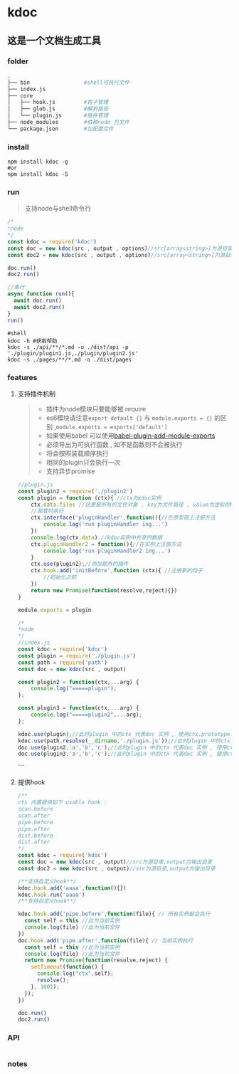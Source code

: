 # kdoc

## 这是一个文档生成工具

### folder

```bash
.
├── bin                 #shell可执行文件
├── index.js
├── core
│   ├── hook.js         #钩子管理
│	├── glob.js         #解析路径
│   └── plugin.js   	#插件管理
├── node_modules        #依赖node 包文件
└── package.json        #包配置文件
```

### install

```Shell
npm install kdoc -g 
#or
npm install kdoc -S
```



### run

> 支持node与shell命令行

```js
/*
*node
*/
const kdoc = require('kdoc')
const doc = new kdoc(src , output , options)//src[array<string>]为源目录,output[string]为输出目录
const doc2 = new kdoc(src , output , options)//src[array<string>]为源目录,output[string]为输出目录

doc.run()
doc2.run()

//串行
async function run(){
  await doc.run()
  await doc2.run()
} 
run()

```

```shell
#shell
kdoc -h #获取帮助
kdoc -s ./api/**/*.md -o ./dist/api -p './plugin/plugin1.js,./plugin/plugin2.js'
kdoc -s ./pages/**/*.md -o ./dist/pages
```



### features

1. 支持插件机制

    > - 插件为node模块只要能够被 require
    > - es6模块请注意`export default {}` 与 `module.exports = {}` 的区别 ,`module.exports = exports['default']`
    > - 如果使用babel 可以使用[babel-plugin-add-module-exports](https://github.com/59naga/babel-plugin-add-module-exports)
    > - 必须导出为可执行函数 , 如不是函数则不会被执行
    > - 将会按照装载顺序执行
    > - 相同的plugin只会执行一次
    > - 支持异步promise

    ```js
    //plugin.js
    const plugin2 = require('./plugin2')
    const plugin = function (ctx){ //ctx为kdoc实例
      	ctx.data.files //这里是所有的文件对象 , key为文件路径 , value为虚拟的File对象 , 在插件中可以通过更改File.contents改变输出结果
        //装载时执行
        ctx.interface('pluginHandler',function(){//在原型链上注册方法
    		console.log('run pluginHandler ing...')
        })
      	console.log(ctx.data) //kdoc实例中共享的数据
        ctx.pluginHandler2 = function(){//在实例上注册方法
    		console.log('run pluginHandler2 ing...')
        }
      	ctx.use(plugin2);//添加额外的插件
        ctx.hook.add('initBefore',function (ctx){ //注册新的钩子
            //初始化之前
        })
      	return new Promise(function(resolve,reject){})
    }

    module.exports = plugin
    ```

    ```js
    /*
    *node
    */
    //index.js
    const kdoc = require('kdoc')
    const plugin = require('./plugin.js')
    const path = require('path')
    const doc = new kdoc(src , output)

    const plugin2 = function(ctx,...arg) {
        console.log("=====plugin");
    };

    const plugin3 = function(ctx,...arg) {
        console.log("=====plugin2",...arg);
    };

    kdoc.use(plugin);//此时plugin 中的ctx 代表doc 实例 , 使用ctx.prototype 将能访问KDoc
    kdoc.use(path.resolve(__dirname,'./plugin.js'));//此时plugin 中的ctx 代表doc 实例 , 使用ctx.prototype 将能访问KDoc
    doc.use(plugin2,'a','b','c');//此时plugin 中的ctx 代表doc 实例 , 使用ctx.prototype 将能访问KDoc
    doc.use(plugin3,'a','b','c');//此时plugin 中的ctx 代表doc 实例 , 使用ctx.prototype 将能访问KDoc
    ```


    ​```


2. 提供hook

    ```js
    /**
    ctx 内置提供如下 usable hook :
    scan.before
    scan.after
    pipe.before
    pipe.after
    dist.before
    dist.after
    */
    const kdoc = require('kdoc')
    const doc = new kdoc(src , output)//src为源目录,output为输出目录
    const doc2 = new kdoc(src , output)//src为源目录,output为输出目录

    /**支持自定义hook**/
    kdoc.hook.add('aaaa',function(){})
    kdoc.hook.run('aaaa')
    /**支持自定义hook**/

    kdoc.hook.add('pipe.before',function(file){ // 所有实例都会执行
      const self = this //此为当前实例
      console.log(file) //此为当前文件
    })
    doc.hook.add('pipe.after',function(file){ // 当前实例执行
      const self = this //此为当前实例
      console.log(file) //此为当前文件
      return new Promise(function(resolve,reject) {
        setTimeout(function() {
          console.log("ctx",self);
          resolve();
        }, 1001);
      });
    })

    doc.run()
    doc2.run()
    ```

### API
```js

```

### notes
